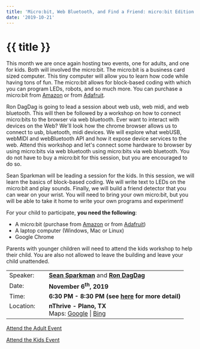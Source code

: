 ```yaml
---
title: 'Micro:bit, Web Bluetooth, and Find a Friend: micro:bit Edition for the Kids'
date: '2019-10-21'
---
```

# {{ title }}

This month we are once again hosting two events, one for adults, and one for kids. Both will involved the micro:bit. The micro:bit is a business card sized computer. This tiny computer will allow you to learn how code while having tons of fun. The micro:bit allows for block-based coding with which you can program LEDs, robots, and so much more. You can purchase a micro:bit from [Amazon](https://amazon.com/gp/product/B01G8X7VM2/) or from [Adafruit](https://adafruit.com/product/3362).

Ron DagDag is going to lead a session about web usb, web midi, and web bluetooth. This will then be followed by a workshop on how to connect micro:bits to the browser via web bluetooth. Ever want to interact with devices on the Web? We'll look how the chrome browser allows us to connect to usb, bluetooth, midi devices. We will explore what webUSB, webMIDI and webBluetooth API and how it expose device services to the web. Attend this workshop and let's connect some hardware to browser by using micro:bits via web bluetooth using micro:bits via web bluetooth. You do not have to buy a micro:bit for this session, but you are encouraged to do so.

Sean Sparkman will be leading a session for the kids. In this session, we will learn the basics of block-based coding. We will write text to LEDs on the micro:bit and play sounds. Finally, we will build a friend detector that you can wear on your wrist. You will need to bring your own micro:bit, but you will be able to take it home to write your own programs and experiment!

For your child to participate, **you need the following**:

-   A micro:bit (purchase from [Amazon](https://amazon.com/gp/product/B01G8X7VM2/) or from [Adafruit](https://adafruit.com/product/3362))
-   A laptop computer (Windows, Mac or Linux)
-   Google Chrome

Parents with younger children will need to attend the kids workshop to help their child. You are also not allowed to leave the building and leave your child unattended.

<table><tbody><tr><td>Speaker:</td><td>&nbsp;</td><td><b><a title="Sean Sparkman" target="_blank" href="https://twitter.com/seansparkman">Sean Sparkman</a></b> and <b><a title="Ron DagDag" target="_blank" href="https://twitter.com/rondagdag">Ron DagDag</a></b></td></tr><tr><td>Date:</td><td>&nbsp;</td><td><b>November 6<sup>th</sup>, 2019</b></td></tr><tr><td valign="top">Time:</td><td>&nbsp;</td><td><b>6:30 PM - 8:30 PM (see <a title="Location" href="/location/">here</a> for more detail)</b></td></tr><tr><td valign="top">Location:</td><td>&nbsp;</td><td><b>nThrive - Plano, TX</b><br>Maps: <a title="Google" target="_blank" href="https://goo.gl/maps/1OyNE">Google</a> | <a title="Bing" target="_blank" href="http://binged.it/1afBEJ9">Bing</a></td></tr></tbody></table>

  

[Attend the Adult Event](https://www.eventbrite.com/e/microbit-and-web-bluetooth-tickets-77877137615)

[Attend the Kids Event](https://www.eventbrite.com/e/find-a-friend-microbit-edition-tickets-77877578935)
